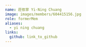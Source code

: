 ```yaml
---
name: 莊依寧 Yi-Ning Chuang 
image: images/members/604415156.jpg 
role: formerMem
aliases:
  - yi ning chuang
links:
  github: link_to_github 
---
```


